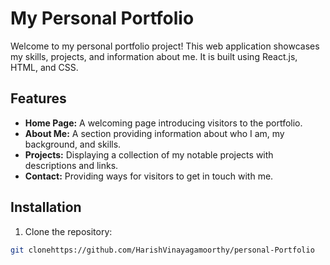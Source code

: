 # My Personal Portfolio

Welcome to my personal portfolio project! This web application showcases my skills, projects, and information about me. It is built using React.js, HTML, and CSS.

## Features

- **Home Page:** A welcoming page introducing visitors to the portfolio.
- **About Me:** A section providing information about who I am, my background, and skills.
- **Projects:** Displaying a collection of my notable projects with descriptions and links.
- **Contact:** Providing ways for visitors to get in touch with me.


## Installation

1. Clone the repository:

```bash
git clonehttps://github.com/HarishVinayagamoorthy/personal-Portfolio
